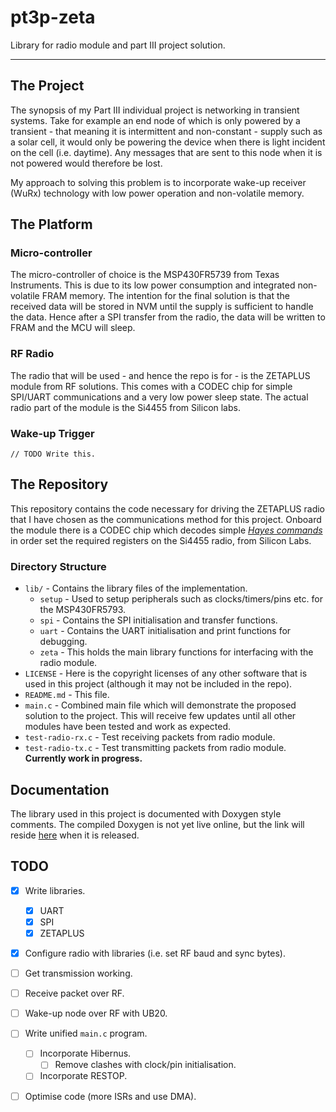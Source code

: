 # pt3p-zeta

Library for radio module and part III project solution.

---

## The Project

The synopsis of my Part III individual project is networking in transient
systems. Take for example an end node of which is only powered by a transient -
that meaning it is intermittent and non-constant - supply such as a solar cell,
it would only be powering the device when there is light incident on the cell
(i.e. daytime). Any messages that are sent to this node when it is not powered
would therefore be lost.

My approach to solving this problem is to incorporate wake-up receiver (WuRx)
technology with low power operation and non-volatile memory.

## The Platform

### Micro-controller

The micro-controller of choice is the MSP430FR5739 from Texas Instruments. This
is due to its low power consumption and integrated non-volatile FRAM memory. The
intention for the final solution is that the received data will be stored in NVM
until the supply is sufficient to handle the data. Hence after a SPI transfer
from the radio, the data will be written to FRAM and the MCU will sleep.

### RF Radio

The radio that will be used - and hence the repo is for - is the ZETAPLUS module
from RF solutions. This comes with a CODEC chip for simple SPI/UART
communications and a very low power sleep state. The actual radio part of the
module is the Si4455 from Silicon labs.

### Wake-up Trigger

`// TODO Write this.`

## The Repository

This repository contains the code necessary for driving the ZETAPLUS radio that
I have chosen as the communications method for this project. Onboard the module
there is a CODEC chip which decodes simple
[*Hayes commands*](https://en.wikipedia.org/wiki/Hayes_command_set) in order set
the required registers on the Si4455 radio, from Silicon Labs.

### Directory Structure

* `lib/` - Contains the library files of the implementation.
    * `setup` - Used to setup peripherals such as clocks/timers/pins etc.
    for the MSP430FR5793.
    * `spi` - Contains the SPI initialisation and transfer functions.
    * `uart` - Contains the UART initialisation and print functions for
    debugging.
    * `zeta` - This holds the main library functions for interfacing with the
    radio module.
* `LICENSE` - Here is the copyright licenses of any other software that is used
in this project (although it may not be included in the repo).
* `README.md` - This file.
* `main.c` - Combined main file which will demonstrate the proposed solution to
the project. This will receive few updates until all other modules have been
tested and work as expected.
* `test-radio-rx.c` - Test receiving packets from radio module.
* `test-radio-tx.c` - Test transmitting packets from radio module. **Currently
work in progress.**

## Documentation

The library used in this project is documented with Doxygen style comments. The
compiled Doxygen is not yet live online, but the link will reside
[here](https://rhthomas.github.io/docs/zeta) when it is released.

## TODO

- [x] Write libraries.
	- [x] UART
	- [x] SPI
	- [x] ZETAPLUS
- [x] Configure radio with libraries (i.e. set RF baud and sync bytes).
- [ ] Get transmission working.
- [ ] Receive packet over RF.
- [ ] Wake-up node over RF with UB20.
- [ ] Write unified `main.c` program.
	- [ ] Incorporate Hibernus.
		- [ ] Remove clashes with clock/pin initialisation.
	- [ ] Incorporate RESTOP.
- [ ] Optimise code (more ISRs and use DMA).

